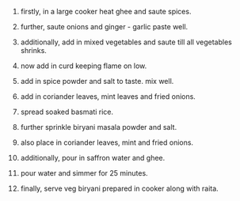 1. firstly, in a large cooker heat ghee and saute spices.

2. further, saute onions and ginger - garlic paste well.

3. additionally, add in mixed vegetables and saute till all vegetables shrinks.

4. now add in curd keeping flame on low.

5. add in spice powder and salt to taste. mix well.

6. add in coriander leaves, mint leaves and fried onions.

7. spread soaked basmati rice.

8. further sprinkle biryani masala powder and salt.

9. also place in coriander leaves, mint and fried onions.

10. additionally, pour in saffron water and ghee.

11. pour water and simmer for 25 minutes.

12. finally, serve veg biryani prepared in cooker along with raita.